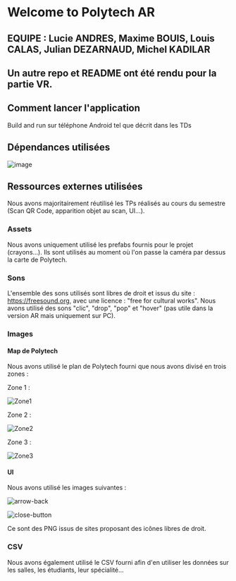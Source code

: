 # Welcome to Polytech AR

## EQUIPE : Lucie ANDRES, Maxime BOUIS, Louis CALAS, Julian DEZARNAUD, Michel KADILAR
## Un autre repo et README ont été rendu pour la partie VR.

## Comment lancer l'application

Build and run sur téléphone Android tel que décrit dans les TDs

## Dépendances utilisées

![image](https://github.com/user-attachments/assets/8884712a-700a-4a16-b30c-8190928c4080)

## Ressources externes utilisées

Nous avons majoritairement réutilisé les TPs réalisés au cours du semestre (Scan QR Code, apparition objet au scan, UI...).

### Assets

Nous avons uniquement utilisé les prefabs fournis pour le projet (crayons...). Ils sont utilisés au moment où l'on passe la caméra par dessus la carte de Polytech.

### Sons

L'ensemble des sons utilisés sont libres de droit et issus du site : https://freesound.org, avec une licence : "free for cultural works".
Nous avons utilisé des sons "clic", "drop", "pop" et "hover" (pas utile dans la version AR mais uniquement sur PC).

### Images

#### Map de Polytech

Nous avons utilisé le plan de Polytech fourni que nous avons divisé en trois zones :

Zone 1 :

![Zone1](https://github.com/user-attachments/assets/e11c7de1-4c96-4a24-b6ef-1c0a93a0c8d7)

Zone 2 :

![Zone2](https://github.com/user-attachments/assets/f90ae02f-2d28-4eb2-a739-25aaefbc08e7)

Zone 3 :

![Zone3](https://github.com/user-attachments/assets/dbc0038f-7379-41d2-aa02-ba662a2640a5)

#### UI

Nous avons utilisé les images suivantes :

![arrow-back](https://github.com/user-attachments/assets/5c19edd7-d4bf-4eb1-b617-53e492000a14)

![close-button](https://github.com/user-attachments/assets/31d0e15b-4527-44dd-bd68-e286c591e798)

Ce sont des PNG issus de sites proposant des icônes libres de droit.

### CSV

Nous avons également utilisé le CSV fourni afin d'en utiliser les données sur les salles, les étudiants, leur spécialité...



